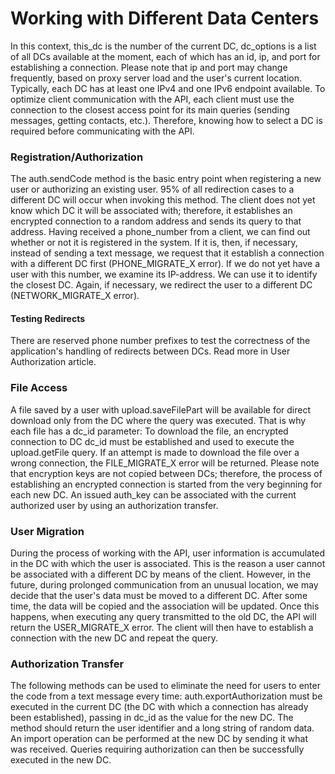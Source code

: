 # Working with Different Data Centers
In this context, this_dc is the number of the current DC, dc_options is a list of all DCs available at the moment, each of which has an id, ip, and port for establishing a connection. Please note that ip and port may change frequently, based on proxy server load and the user's current location.
Typically, each DC has at least one IPv4 and one IPv6 endpoint available.
To optimize client communication with the API, each client must use the connection to the closest access point for its main queries (sending messages, getting contacts, etc.). Therefore, knowing how to select a DC is required before communicating with the API.
### Registration/Authorization
The auth.sendCode method is the basic entry point when registering a new user or authorizing an existing user. 95% of all redirection cases to a different DC will occur when invoking this method.
The client does not yet know which DC it will be associated with; therefore, it establishes an encrypted connection to a random address and sends its query to that address.
Having received a phone_number from a client, we can find out whether or not it is registered in the system. If it is, then, if necessary, instead of sending a text message, we request that it establish a connection with a different DC first (PHONE_MIGRATE_X error).
If we do not yet have a user with this number, we examine its IP-address. We can use it to identify the closest DC. Again, if necessary, we redirect the user to a different DC (NETWORK_MIGRATE_X error).
#### Testing Redirects
There are reserved phone number prefixes to test the correctness of the application's handling of redirects between DCs. Read more in User Authorization article.
### File Access
A file saved by a user with upload.saveFilePart will be available for direct download only from the DC where the query was executed. That is why each file has a dc_id parameter:
To download the file, an encrypted connection to DC dc_id must be established and used to execute the upload.getFile query.
If an attempt is made to download the file over a wrong connection, the FILE_MIGRATE_X error will be returned.
Please note that encryption keys are not copied between DCs; therefore, the process of establishing an encrypted connection is started from the very beginning for each new DC. An issued auth_key can be associated with the current authorized user by using an authorization transfer.
### User Migration
During the process of working with the API, user information is accumulated in the DC with which the user is associated. This is the reason a user cannot be associated with a different DC by means of the client. However, in the future, during prolonged communication from an unusual location, we may decide that the user's data must be moved to a different DC. After some time, the data will be copied and the association will be updated. Once this happens, when executing any query transmitted to the old DC, the API will return the USER_MIGRATE_X error. The client will then have to establish a connection with the new DC and repeat the query.
### Authorization Transfer
The following methods can be used to eliminate the need for users to enter the code from a text message every time:
auth.exportAuthorization must be executed in the current DC (the DC with which a connection has already been established), passing in dc_id as the value for the new DC. The method should return the user identifier and a long string of random data. An import operation can be performed at the new DC by sending it what was received. Queries requiring authorization can then be successfully executed in the new DC.
